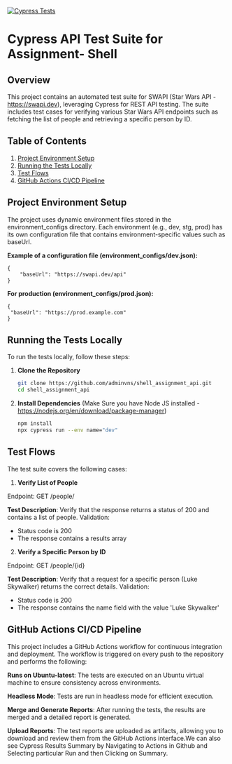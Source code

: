 [![Cypress Tests](https://github.com/adminvns/shell_assignment_api/actions/workflows/cypress-tests.yml/badge.svg?branch=main)](https://github.com/adminvns/shell_assignment_api/actions/workflows/cypress-tests.yml)
# Cypress API Test Suite for Assignment- Shell

## Overview

This project contains an automated test suite for SWAPI (Star Wars API - https://swapi.dev), leveraging Cypress for REST API testing. The suite includes test cases for verifying various Star Wars API endpoints such as fetching the list of people and retrieving a specific person by ID.

## Table of Contents

1. [Project Environment Setup](#project-env)
2. [Running the Tests Locally](#running-the-tests-locally)
3. [Test Flows](#test-flows)
4. [GitHub Actions CI/CD Pipeline](#github-actions-cicd-pipeline)

## Project Environment Setup

The project uses dynamic environment files stored in the environment_configs directory. Each environment (e.g., dev, stg, prod) has its own configuration file that contains environment-specific values such as baseUrl.

**Example of a configuration file (environment_configs/dev.json):**



    {
        "baseUrl": "https://swapi.dev/api"
    }


**For production (environment_configs/prod.json):**
    

    
    {
     "baseUrl": "https://prod.example.com"
    }

## Running the Tests Locally

To run the tests locally, follow these steps:

1. **Clone the Repository**

   ```bash
   git clone https://github.com/adminvns/shell_assignment_api.git
   cd shell_assignment_api
2. **Install Dependencies** (Make Sure you have Node JS installed - https://nodejs.org/en/download/package-manager)

     ```bash
   npm install
   npx cypress run --env name="dev"

## Test Flows
The test suite covers the following cases:

1. **Verify List of People**

Endpoint: GET /people/

**Test Description**: Verify that the response returns a status of 200 and contains a list of people.
Validation:
- Status code is 200
- The response contains a results array

2. **Verify a Specific Person by ID**

Endpoint: GET /people/{id}

**Test Description**: Verify that a request for a specific person (Luke Skywalker) returns the correct details.
Validation:
- Status code is 200
- The response contains the name field with the value 'Luke Skywalker'

## GitHub Actions CI/CD Pipeline

This project includes a GitHub Actions workflow for continuous integration and deployment. The workflow is triggered on every push to the repository and performs the following:

**Runs on Ubuntu-latest**: The tests are executed on an Ubuntu virtual machine to ensure consistency across environments.

**Headless Mode**: Tests are run in headless mode for efficient execution.

**Merge and Generate Reports**: After running the tests, the results are merged and a detailed report is generated.

**Upload Reports**: The test reports are uploaded as artifacts, allowing you to download and review them from the GitHub Actions interface.We can also see Cypress Results Summary by Navigating to Actions in Github and Selecting particular Run and then Clicking on Summary.

##
